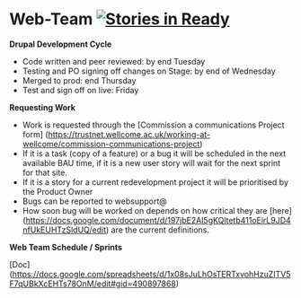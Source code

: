 # Web-Team [![Stories in Ready](https://badge.waffle.io/wellcometrust/Web-Team-Public.svg?label=ready&title=Ready)](http://waffle.io/wellcometrust/Web-Team-Public)

**Drupal Development Cycle**

- Code written and peer reviewed: by end Tuesday 
- Testing and PO signing off changes on Stage: by end of Wednesday
- Merged to prod: end Thursday 
- Test and sign off on live: Friday

**Requesting Work**

- Work is requested through the [Commission a communications Project form] (https://trustnet.wellcome.ac.uk/working-at-wellcome/commission-communications-project)
- If it is a task (copy of a feature) or a bug it will be scheduled in the next available BAU time, if it is a new user story will wait for the next sprint for that site. 
- If it is a story for a current redevelopment project it will be prioritised by the Product Owner
- Bugs can be reported to websupport@
- How soon bug will be worked on depends on how critical they are [here] (https://docs.google.com/document/d/197jbE2AI5gKQltetb411oEirL9JD4nfUkEUHTzSldUQ/edit) are the current definitions. 

**Web Team Schedule / Sprints**

[Doc] (https://docs.google.com/spreadsheets/d/1x08sJuLhOsTERTxvohHzuZITV5F7qUBkXcEHTs78OnM/edit#gid=490897868)

